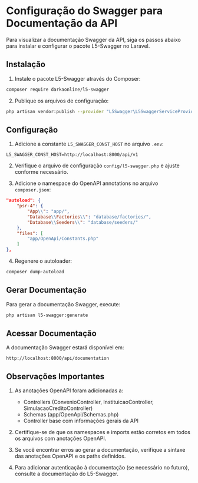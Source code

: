 # Configuração do Swagger para Documentação da API

Para visualizar a documentação Swagger da API, siga os passos abaixo para instalar e configurar o pacote L5-Swagger no Laravel.

## Instalação

1. Instale o pacote L5-Swagger através do Composer:

```bash
composer require darkaonline/l5-swagger
```

2. Publique os arquivos de configuração:

```bash
php artisan vendor:publish --provider "L5Swagger\L5SwaggerServiceProvider"
```

## Configuração

1. Adicione a constante `L5_SWAGGER_CONST_HOST` no arquivo `.env`:

```
L5_SWAGGER_CONST_HOST=http://localhost:8000/api/v1
```

2. Verifique o arquivo de configuração `config/l5-swagger.php` e ajuste conforme necessário.

3. Adicione o namespace do OpenAPI annotations no arquivo `composer.json`:

```json
"autoload": {
    "psr-4": {
        "App\\": "app/",
        "Database\\Factories\\": "database/factories/",
        "Database\\Seeders\\": "database/seeders/"
    },
    "files": [
        "app/OpenApi/Constants.php"
    ]
},
```

4. Regenere o autoloader:

```bash
composer dump-autoload
```

## Gerar Documentação

Para gerar a documentação Swagger, execute:

```bash
php artisan l5-swagger:generate
```

## Acessar Documentação

A documentação Swagger estará disponível em:

```
http://localhost:8000/api/documentation
```

## Observações Importantes

1. As anotações OpenAPI foram adicionadas a:
   - Controllers (ConvenioController, InstituicaoController, SimulacaoCreditoController)
   - Schemas (app/OpenApi/Schemas.php)
   - Controller base com informações gerais da API

2. Certifique-se de que os namespaces e imports estão corretos em todos os arquivos com anotações OpenAPI.

3. Se você encontrar erros ao gerar a documentação, verifique a sintaxe das anotações OpenAPI e os paths definidos.

4. Para adicionar autenticação à documentação (se necessário no futuro), consulte a documentação do L5-Swagger. 